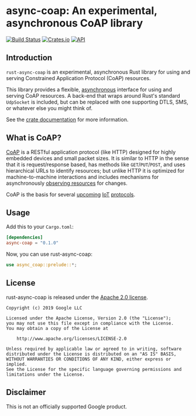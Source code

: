 async-coap: An experimental, asynchronous CoAP library
======================================================

[![Build Status](https://travis-ci.org/google/rust-async-coap.svg?branch=master)](https://travis-ci.org/google/rust-async-coap)
[![Crates.io](https://img.shields.io/crates/v/async-coap.svg)](https://crates.io/crates/async-coap)
[![API](https://docs.rs/async-coap/badge.svg)](https://docs.rs/async-coap)

## Introduction ##

`rust-async-coap` is an experimental, asynchronous Rust library for
using and serving Constrained Application Protocol (CoAP) resources.

This library provides a flexible, [asynchronous](https://rust-lang-nursery.github.io/futures-rs/)
interface for using and serving CoAP resources. A back-end that wraps around Rust's standard
`UdpSocket` is included, but can be replaced with one supporting DTLS, SMS, or whatever else
you might think of.

See the [crate documentation](https://docs.rs/async-coap) for more information.

## What is CoAP? ##

[CoAP][RFC7252] is a RESTful application protocol (like HTTP) designed for highly embedded
devices and small packet sizes. It is similar to HTTP in the sense that it is request/response
based, has methods like `GET`/`PUT`/`POST`, and uses hierarchical URLs to identify resources;
but unlike HTTP it is optimized for machine-to-machine interactions and includes mechanisms for
asynchronously [observing resources][RFC7641] for changes.

CoAP is the basis for several [upcoming][iot-1] [IoT][iot-2] [protocols][iot-3].

[RFC7252]: https://tools.ietf.org/html/rfc7252
[RFC7641]: https://tools.ietf.org/html/rfc7641
[iot-1]: https://github.com/google/splot-java#splot-for-java
[iot-2]: https://iot.mozilla.org/
[iot-3]: https://www.omaspecworks.org/what-is-oma-specworks/iot/lightweight-m2m-lwm2m/

## Usage ##

Add this to your `Cargo.toml`:

```toml
[dependencies]
async-coap = "0.1.0"
```

Now, you can use rust-async-coap:

```rust
use async_coap::prelude::*;
```

## License ##

rust-async-coap is released under the [Apache 2.0 license](LICENSE).

	Copyright (c) 2019 Google LLC

	Licensed under the Apache License, Version 2.0 (the "License");
	you may not use this file except in compliance with the License.
	You may obtain a copy of the License at

		http://www.apache.org/licenses/LICENSE-2.0

	Unless required by applicable law or agreed to in writing, software
	distributed under the License is distributed on an "AS IS" BASIS,
	WITHOUT WARRANTIES OR CONDITIONS OF ANY KIND, either express or implied.
	See the License for the specific language governing permissions and
	limitations under the License.

## Disclaimer ##

This is not an officially supported Google product.
